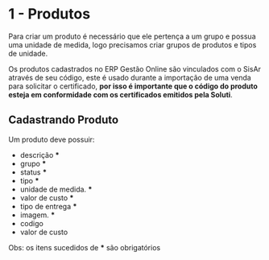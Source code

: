 # 1 - Produtos

Para criar um produto é necessário que ele pertença a um grupo e possua uma unidade de medida, logo precisamos criar grupos de produtos e tipos de unidade.

Os produtos cadastrados no ERP Gestão Online são vinculados com o SisAr através de seu código, este é usado durante a importação de uma venda para solicitar o certificado, **por isso é importante que o código do produto esteja em conformidade com os certificados emitidos pela Soluti**.

## Cadastrando Produto

Um produto deve possuir:

* descrição **\***
* grupo **\***
* status **\***
* tipo **\***
* unidade de medida. **\***
* valor de custo **\***
* tipo de entrega **\***
* imagem. **\***
* codigo
* valor de custo

Obs: os itens sucedidos de **\*** são obrigatórios

